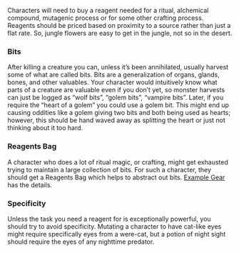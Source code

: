 Characters will need to buy a reagent needed for a ritual, alchemical compound, mutagenic process or for some other crafting process. Reagents should be priced based on proximity to a source rather than just a flat rate. So, jungle flowers are easy to get in the jungle, not so in the desert.

### Bits
After killing a creature you can, unless it’s been annihilated, usually harvest some of what are called bits. Bits are a generalization of organs, glands, bones, and other valuables. Your character would intuitively know what parts of a creature are valuable even if you don’t yet, so monster harvests can just be logged as “wolf bits”, “golem bits”, “vampire bits”. Later, if you require the “heart of a golem” you could use a golem bit. This might end up causing oddities like a golem giving two bits and both being used as hearts; however, this should be hand waved away as splitting the heart or just not thinking about it too hard.

### Reagents Bag
A character who does a lot of ritual magic, or crafting, might get exhausted trying to maintain a large collection of bits. For such a character, they should get a Reagents Bag which helps to abstract out bits. [Example Gear](https://docs.google.com/document/d/1Pjotbn26OeQPVqfVwTOxSper5irKWGEU5Zs8rtsO9zI/edit#heading=h.d44f0cukbvb) has the details.

### Specificity
Unless the task you need a reagent for is exceptionally powerful, you should try to avoid specificity. Mutating a character to have cat-like eyes might require specifically eyes from a were-cat, but a potion of night sight should require the eyes of any nighttime predator.